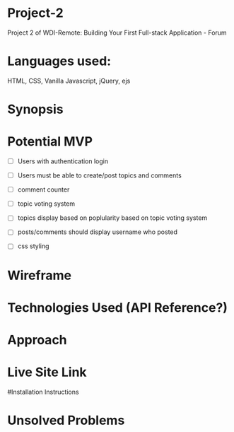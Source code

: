 # Project-2
Project 2 of WDI-Remote: Building Your First Full-stack Application - Forum

# Languages used:
HTML, CSS, Vanilla Javascript, jQuery, ejs

# Synopsis

# Potential MVP
- [ ] Users with authentication login
- [ ] Users must be able to create/post topics and comments
- [ ] comment counter
- [ ] topic voting system
- [ ] topics display based on poplularity based on topic voting system
- [ ] posts/comments should display username who posted
- [ ] css styling


# Wireframe

# Technologies Used (API Reference?)

# Approach


# Live Site Link

#Installation Instructions

# Unsolved Problems